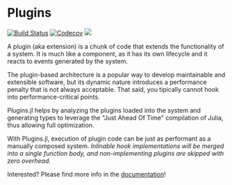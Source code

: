 # Plugins

[![Build Status](https://travis-ci.com/tisztamo/Plugins.jl.svg?branch=master)](https://travis-ci.com/tisztamo/Plugins.jl)
[![Codecov](https://codecov.io/gh/tisztamo/Plugins.jl/branch/master/graph/badge.svg)](https://codecov.io/gh/tisztamo/Plugins.jl)
[![](https://img.shields.io/badge/docs-dev-blue.svg)](https://tisztamo.github.io/Plugins.jl/dev)

A plugin (aka extension) is a chunk of code that extends the functionality of a system. It is much like a component, as it has its own lifecycle and it reacts to events generated by the system.

The plugin-based architecture is a popular way to develop maintainable and extensible software, but its dynamic nature introduces a performance penalty that is not always acceptable. That said, you tipically cannot hook into performance-critical points.

Plugins.jl helps by analyzing the plugins loaded into the system and generating types to leverage the "Just Ahead Of Time" compilation of Julia, thus allowing full optimization.

With Plugins.jl, execution of plugin code can be just as performant as a manually composed system. *Inlinable hook implementations will be merged into a single function body, and non-implementing plugins are skipped with zero overhead.*

Interested? Please find more info in the [documentation](https://tisztamo.github.io/Plugins.jl/dev)!
